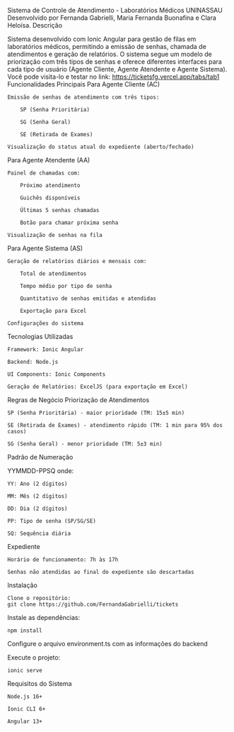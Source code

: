 Sistema de Controle de Atendimento - Laboratórios Médicos UNINASSAU
Desenvolvido por Fernanda Gabrielli, Maria Fernanda Buonafina e Clara Heloísa.
Descrição

Sistema desenvolvido com Ionic Angular para gestão de filas em laboratórios médicos, permitindo a emissão de senhas, chamada de atendimentos e geração de relatórios. O sistema segue um modelo de priorização com três tipos de senhas e oferece diferentes interfaces para cada tipo de usuário (Agente Cliente, Agente Atendente e Agente Sistema).
Você pode visita-lo e testar no link: https://ticketsfg.vercel.app/tabs/tab1 
Funcionalidades Principais
Para Agente Cliente (AC)

    Emissão de senhas de atendimento com três tipos:

        SP (Senha Prioritária)

        SG (Senha Geral)

        SE (Retirada de Exames)

    Visualização do status atual do expediente (aberto/fechado)

Para Agente Atendente (AA)

    Painel de chamadas com:

        Próximo atendimento

        Guichês disponíveis

        Últimas 5 senhas chamadas

        Botão para chamar próxima senha

    Visualização de senhas na fila

Para Agente Sistema (AS)

    Geração de relatórios diários e mensais com:

        Total de atendimentos

        Tempo médio por tipo de senha

        Quantitativo de senhas emitidas e atendidas

        Exportação para Excel

    Configurações do sistema

Tecnologias Utilizadas

    Framework: Ionic Angular

    Backend: Node.js

    UI Components: Ionic Components

    Geração de Relatórios: ExcelJS (para exportação em Excel)

Regras de Negócio
Priorização de Atendimentos

    SP (Senha Prioritária) - maior prioridade (TM: 15±5 min)

    SE (Retirada de Exames) - atendimento rápido (TM: 1 min para 95% dos casos)

    SG (Senha Geral) - menor prioridade (TM: 5±3 min)

Padrão de Numeração

YYMMDD-PPSQ onde:

    YY: Ano (2 dígitos)

    MM: Mês (2 dígitos)

    DD: Dia (2 dígitos)

    PP: Tipo de senha (SP/SG/SE)

    SQ: Sequência diária

Expediente

    Horário de funcionamento: 7h às 17h

    Senhas não atendidas ao final do expediente são descartadas

Instalação

    Clone o repositório:
    git clone https://github.com/FernandaGabrielli/tickets

Instale as dependências:

    npm install
    
Configure o arquivo environment.ts com as informações do backend

Execute o projeto:

    ionic serve
    
Requisitos do Sistema

    Node.js 16+

    Ionic CLI 6+

    Angular 13+
